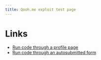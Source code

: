 ```yaml
---
title: Qooh.me exploit test page
---
```


Links
=====

- [Run code through a profile page](./user.html)
- [Run code through an autosubmitted form](./user-form.html)
